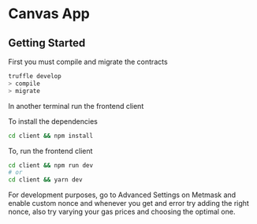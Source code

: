 # Canvas App

## Getting Started

First you must compile and migrate the contracts

```bash
truffle develop
> compile
> migrate
```

In another terminal run the frontend client

To install the dependencies

```bash
cd client && npm install
```

To, run the frontend client

```bash
cd client && npm run dev
# or
cd client && yarn dev
```

For development purposes, go to Advanced Settings on Metmask and enable custom nonce and whenever you get and error try adding the right nonce, also try varying your gas prices and choosing the optimal one.